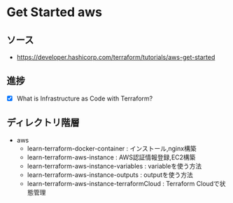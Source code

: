 # Get Started aws
## ソース
- https://developer.hashicorp.com/terraform/tutorials/aws-get-started
## 進捗
- [x] What is Infrastructure as Code with Terraform?
## ディレクトリ階層
- aws
  - learn-terraform-docker-container : インストール,nginx構築
  - learn-terraform-aws-instance : AWS認証情報登録,EC2構築
  - learn-terraform-aws-instance-variables : variableを使う方法
  - learn-terraform-aws-instance-outputs : outputを使う方法
  - learn-terraform-aws-instance-terraformCloud : Terraform Cloudで状態管理